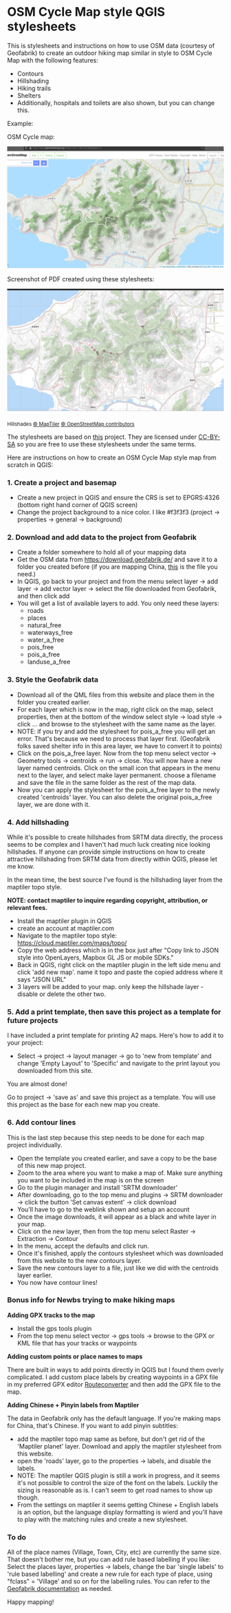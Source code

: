 # OSM Cycle Map style QGIS stylesheets

This is stylesheets and instructions on how to use OSM data (courtesy of Geofabrik) to create an outdoor hiking map similar in style to OSM Cycle Map with the following features:

- Contours
- Hillshading
- Hiking trails
- Shelters 
- Additionally, hospitals and toilets are also shown, but you can change this.

Example:

OSM Cycle map:

![Screenshot 1](/screenshots/OSMCycle.png)

Screenshot of PDF created using these stylesheets:

![Screenshot 2](/screenshots/Mymap.png)

<sub>Hillshades <a href="https://www.maptiler.com/copyright/" target="_blank">&copy; MapTiler</a> <a href="https://www.openstreetmap.org/copyright" target="_blank">&copy; OpenStreetMap contributors</a></sub>

The stylesheets are based on [this](https://github.com/charleyglynn/OSM-Shapefile-QGIS-stylesheets) project. They are licensed under [CC-BY-SA](http://creativecommons.org/licenses/by-sa/3.0/) so you are free to use these stylesheets under the same terms.

Here are instructions on how to create an OSM Cycle Map style map from scratch in QGIS:

### 1. Create a project and basemap

- Create a new project in QGIS and ensure the CRS is set to EPGRS:4326 (bottom right hand corner of QGIS screen)
- Change the project background to a nice color. I like #f3f3f3 (project -> properties -> general -> background)

### 2. Download and add data to the project from Geofabrik

- Create a folder somewhere to hold all of your mapping data
- Get the OSM data from https://download.geofabrik.de/ and save it to a folder you created before (if you are mapping China, [this](https://download.geofabrik.de/asia/china-latest-free.shp.zip) is the file you need.)
- In QGIS, go back to your project and from the menu select layer -> add layer -> add vector layer -> select the file downloaded from Geofabrik, and then click add
- You will get a list of available layers to add. You only need these layers:
  - roads
  - places
  - natural_free
  - waterways_free
  - water_a_free
  - pois_free
  - pois_a_free
  - landuse_a_free

### 3. Style the Geofabrik data

- Download all of the QML files from this website and place them in the folder you created earlier.
- For each layer which is now in the map, right click on the map, select properties, then at the bottom of the window select style -> load style -> click ... and browse to the stylesheet with the same name as the layer.
- NOTE: if you try and add the stylesheet for pois_a_free you will get an error. That's because we need to process that layer first. (Geofabrik folks saved shelter info in this area layer, we have to convert it to points)
- Click on the pois_a_free layer. Now from the top menu select vector -> Geometry tools -> centroids -> run -> close. You will now have a new layer named centroids. Click on the small icon that appears in the menu next to the layer, and select make layer permanent. choose a filename and save the file in the same folder as the rest of the map data.
- Now you can apply the stylesheet for the pois_a_free layer to the newly created 'centroids' layer. You can also delete the original pois_a_free layer, we are done with it.

### 4. Add hillshading

While it's possible to create hillshades from SRTM data directly, the process seems to be complex and I haven't had much luck creating nice looking hillshades. If anyone can provide simple instructions on how to create attractive hillshading from SRTM data from directly within QGIS, please let me know.

In the mean time, the best source I've found is the hillshading layer from the maptiler topo style.

**NOTE: contact maptiler to inquire regarding copyright, attribution, or relevant fees.**

- Install the maptiler plugin in QGIS
- create an account at maptiler.com
- Navigate to the maptiler topo style: https://cloud.maptiler.com/maps/topo/
- Copy the web address which is in the box just after "Copy link to JSON style into OpenLayers, Mapbox GL JS or mobile SDKs."
- Back in QGIS, right click on the maptiler plugin in the left side menu and click 'add new map'. name it topo and paste the copied address where it says "JSON URL"
- 3 layers will be added to your map. only keep the hillshade layer - disable or delete the other two.

### 5. Add a print template, then save this project as a template for future projects

I have included a print template for printing A2 maps. Here's how to add it to your project:

- Select -> project -> layout manager -> go to 'new from template' and change 'Empty Layout' to 'Specific' and navigate to the print layout you downloaded from this site.

You are almost done!

Go to project -> 'save as' and save this project as a template. You will use this project as the base for each new map you create.

### 6. Add contour lines

This is the last step because this step needs to be done for each map project individually.

- Open the template you created earlier, and save a copy to be the base of this new map project.
- Zoom to the area where you want to make a map of. Make sure anything you want to be included in the map is on the screen
- Go to the plugin manager and install 'SRTM downloader'
- After downloading, go to the top menu and plugins -> SRTM downloader -> click the button 'Set canvas extent' -> click download
- You'll have to go to the weblink shown and setup an account
- Once the image downloads, it will appear as a black and white layer in your map.
- Click on the new layer, then from the top menu select Raster -> Extraction -> Contour
- In the menu, accept the defaults and click run.
- Once it's finished, apply the contours stylesheet which was downloaded from this website to the new contours layer.
- Save the new contours layer to a file, just like we did with the centroids layer earlier.
- You now have contour lines!

### Bonus info for Newbs trying to make hiking maps

**Adding GPX tracks to the map**

- Install the gps tools plugin
- From the top menu select vector -> gps tools -> browse to the GPX or KML file that has your tracks or waypoints

**Adding custom points or place names to maps**

There are built in ways to add points directly in QGIS but I found them overly complicated. I add custom place labels by creating waypoints in a GPX file in my preferred GPX editor [Routeconverter](https://www.routeconverter.com/home/en) and then add the GPX file to the map. 

**Adding Chinese + Pinyin labels from Maptiler**

The data in Geofabrik only has the default language. If you're making maps for China, that's Chinese. If you want to add pinyin subtitles:

- add the maptiler topo map same as before, but don't get rid of the 'Maptiler planet' layer. Download and apply the maptiler stylesheet from this website.
- open the 'roads' layer, go to the properties -> labels, and disable the labels.
- NOTE: The maptiler QGIS plugin is still a work in progress, and it seems it's not possible to control the size of the font on the labels. Luckily the sizing is reasonable as is. I can't seem to get road names to show up though.
- From the settings on maptiler it seems getting Chinese + English labels is an option, but the language display formatting is wierd and you'll have to play with the matching rules and create a new stylesheet.

### To do
All of the place names (Village, Town, City, etc) are currently the same size. That doesn't bother me, but you can add rule based labelling if you like:
Select the places layer, properties -> labels, change the bar 'single labels' to 'rule based labelling' and create a new rule for each type of place, using "fclass" = 'Village' and so on for the labelling rules. You can refer to the [Geofabrik documentation](https://download.geofabrik.de/osm-data-in-gis-formats-free.pdf) as needed.

Happy mapping!
